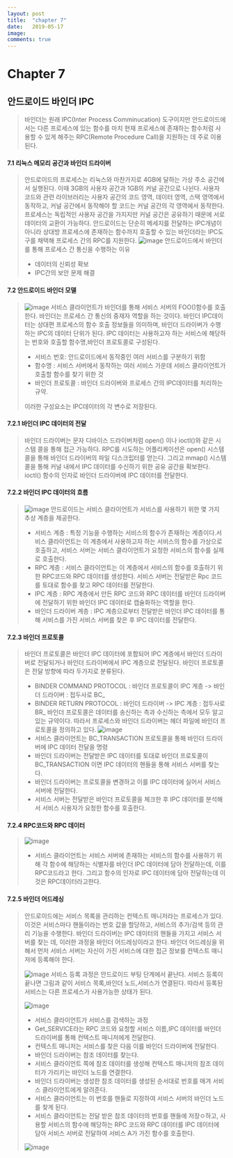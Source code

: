 ```yaml
---
layout: post
title:  "chapter 7"
date:   2019-05-17
image:
comments: true
---
```

Chapter 7 
====================================
안드로이드 바인더 IPC
---------------------------
> 바인더는 원래 IPC(Inter Process Comminucation) 도구이지만 안드로이드에서는 다른 프로세스에 있는 함수를 마치 현재 프로세스에 존재하는 함수처럼 사용할 수 있게 해주는 RPC(Remote Procedure Call)을 지원하는 데 주로 이용된다.

#### 7.1 리눅스 메모리 공간과 바인더 드라이버
>  안드로이드의 프로세스는 리눅스와 마찬가지로 4GB에 달하는 가상 주소 공간에서 실행된다. 이때 3GB의 사용자 공간과 1GB의 커널 공간으로 나뉜다.
> 사용자 코드와 관련 라이브러리는 사용자 공간의 코드 영역, 데이터 영역, 스택 영역에서 동작하고, 커널 공간에서 동작해야 할 코드는 커널 공간의 각 영역에서 동작한다. 프로세스는 독립적인 사용자 공간을 가지지만 커널 공간은 공유하기 때문에 서로 데이터의 교환이 가능하다.
> 안드로이드는 단순히 메세지를 전달하는 IPC개념이 아니라 상대방 프로세스에 존재하는 함수까지 호출할 수 있는 바인더라는 IPC도구를 채택해 프로세스 간의 RPC를 지원한다.
> ![image](https://user-images.githubusercontent.com/38609712/57878336-c5a4ab00-7854-11e9-9e37-f02c024d3561.png)
> 안드로이드에서 바인더를 통해 프로세스 간 통신을 수행하는 이유
> - 데이터의 신뢰성 확보
> - IPC간의 보안 문제 해결

#### 7.2 안드로이드 바인더 모델
> ![image](https://user-images.githubusercontent.com/38609712/57878572-46fc3d80-7855-11e9-83dc-5cda34bfbd89.png)
> 서비스 클라이언트가 바인더를 통해 서비스 서버의 FOO()함수를 호출한다.
> 바인더는 프로세스 간 통신의 중재자 역할을 하는 것이다. 바인더 IPC데이터는 상대편 프로세스의 함수 호출 정보들을 의미하며, 바인더 드라이버가 수행하는 IPC의 데이터 단위가 된다.
> IPC 데이터는 사용하고자 하는 서비스에 해당하는 번호와 호출할 함수명,바인더 프로토콜로 구성된다.
> - 서비스 번호: 안드로이드에서 동작중인 여러 서비스를 구분하기 위함
> - 함수명 : 서비스 서버에서 동작하는 여러 서비스 가운데 서비스 클라이언트가 호출할 함수를 찾기 위한 것
> - 바인더 프로토콜 : 바인더 드라이버와 프로세스 간의 IPC데이터를 처리하는 규약.
>
> 이러한 구성요소는 IPC데이터의 각 변수로 저장된다.

#### 7.2.1 바인더 IPC 데이터의 전달
> 바인더 드라이버는 문자 디바이스 드라이버처럼 open() 이나 ioctl()와 같은 시스템 콜을 통해 접근 가능하다.
> RPC를 시도하는 어플리케이션은 open() 시스템 콜을 통해 바인더 드라이버의 파일 디스크립터를 얻는다.
> 그리고 mmap() 시스템 콜을 통해 커널 내에서 IPC 데이터를 수신하기 위한 공유 공간을 확보한다.
> ioctl() 함수의 인자로 바인더 드라이버에 IPC 데이터를 전달한다.

#### 7.2.2 바인더 IPC 데이터의 흐름
>![image](https://user-images.githubusercontent.com/38609712/57881092-5b433900-785b-11e9-9261-95fb29efec5f.png)
> 안드로이드는 서비스 클라이언트가 서비스를 사용하기 위한 몇 가지 추상 계층을 제공한다.
> - 서비스 계층 : 특정 기능을 수행하는 서비스의 함수가 존재하는 계층이다.서비스 클라이언트는 이 계층에서 사용하고자 하는 서비스의 함수를 가상으로 호출하고, 서비스 서버는 서비스 클라이언트가 요청한 서비스의 함수를 실제로 호출한다.
> - RPC 계층 : 서비스 클라이언트는 이 계층에서 서비스의 함수를 호출하기 위한 RPC코드와 RPC 데이터를 생성한다. 서비스 서버는 전달받은 Rpc 코드를 토대로 함수를 찾고 RPC 데이터를 전달한다.
> - IPC 계층 : RPC 계층에서 만든 RPC 코드와 RPC 데이터를 바인더 드라이버에 전달하기 위한 바인더 IPC 데이터로 캡슐화하는 역할을 한다.
> - 바인더 드라이버 계층 : IPC 계층으로부터 전달받은 바인더 IPC 데이터를 통해 서비스를 가진 서비스 서버를 찾은 후 IPC 데이터를 전달한다.

#### 7.2.3 바인더 프로토콜

> 바인더 프로토콜은 바인더 IPC 데이터에 포함되어 IPC 계층에서 바인더 드라이버로 전달되거나 바인더 드라이버에서 IPC 계층으로 전달된다. 바인더 프로토콜은 전달 방향에 따라 두가지로 분류된다.
> - BINDER COMMAND PROTOCOL : 바인더 프로토콜이 IPC 계층 -> 바인더 드라이버 : 접두사로 BC_
> - BINDER RETURN PROTOCOL : 바인더 드라이버 -> IPC 계층 : 접두사로 BR_
> 바인더 프로토콜은 데이터를 송신하는 측과 수신하는 측에서 모두 알고 있는 규약이다. 따라서 프로세스와 바인더 드라이버는 헤더 파일에 바인더 프로토콜을 정의하고 있다.
> ![image](https://user-images.githubusercontent.com/38609712/57881565-985bfb00-785c-11e9-8491-dafc6010d150.png)
> - 서비스 클라이언트는 BC_TRANSACTION 프로토콜을 통해 바인더 드라이버에 IPC 데이터 전달을 명령
> - 바인더 드라이버는 전달받은 IPC 데이터를 토대로 바인더 프로토콜이 BC_TRANSACTION 이면 IPC 데이터의 핸들을 통해 서비스 서버를 찾는다.
> - 바인더 드라이버는 프로토콜을 변경하고 이를 IPC 데이터에 실어서 서비스 서버에 전달한다.
> - 서비스 서버는 전달받은 바인더 프로토콜을 체크한 후 IPC 데이터를 분석해서 서비스 사용자가 요청한 함수를 호출한다.

#### 7.2.4 RPC코드와 RPC 데이터
> ![image](https://user-images.githubusercontent.com/38609712/57881784-22a45f00-785d-11e9-8858-348f04fb4c86.png)
> - 서비스 클라이언트는 서비스 서버에 존재하는 서비스의 함수를 사용하기 위해 각 함수에 해당하는 식별자를 바인더 IPC 데이터에 담아 전달하는데, 이를 RPC코드라고 한다.
> 그리고 함수의 인자로 IPC 데이터에 담아 전달하는데 이것은 RPC데이터라고한다.

#### 7.2.5 바인더 어드레싱
> 안드로이드에는 서비스 목록을 관리하는 컨텍스트 매니저라는 프로세스가 있다. 이것은 서비스마다 핸들이라는 번호 값을 할당하고, 서비스의 추가/검색 등의 관리 기능을 수행한다.
> 바인더 드라이버는 IPC 데이터의 핸들을 가지고 서비스 서버를 찾는 데, 이러한 과정을 바인더 어드레싱이라고 한다. 바인더 어드레싱을 위해서 먼저 서비스 서버는 자신이 가진 서비스에 대한 접근 정보를 컨텍스트 매니저에 등록해야 한다.
> 
> ![image](https://user-images.githubusercontent.com/38609712/57882271-43b97f80-785e-11e9-816a-13f4dfd4541c.png)
> 서비스 등록 과정은 안드로이드 부팅 단계에서 끝난다. 서비스 등록이 끝나면 그림과 같이 서비스 목록,바인더 노드,서비스가 연결된다. 따라서 등록된 서비스는 다른 프로세스가 사용가능한 상태가 된다.
> 
> ![image](https://user-images.githubusercontent.com/38609712/57882374-7ebbb300-785e-11e9-9446-543b0c6883e5.png)
> 
> - 서비스 클라이언트가 서비스를 검색하는 과정
> - Get_SERVICE라는 RPC 코드와 요청할 서비스 이름,IPC 데이터를 바인더 드라이버를 통해 컨텍스트 매니저에게 전달한다.
> - 컨텍스트 매니저는 서비스를 찾은 다음 이를 바인더 드라이버에 전달한다.
> - 바인더 드라이버는 참조 데이터를 찾는다.
> - 서비스 클라이언트 쪽에 참조 데이터를 생성해 컨텍스트 매니저의 참조 데이터가 가리키는 바인더 노드를 연결한다.
> - 바인더 드라이버는 생성한 참조 데이터를 생성된 순서대로 번호를 매겨 서비스 클라이언트에게 알려준다.
> - 서비스 클라이언트는 이 번호를 핸들로 지정하여 서비스 서버의 바인더 노드를 찾게 된다.
> - 서비스 클라이언트는 전달 받은 참조 데이터의 번호를 핸들에 저장ㅇ하고, 사용할 서비스의 함수에 해당하는 RPC 코드와 RPC 데이터를 IPC 데이터에 담아 서비스 서버로 전달하여 서비스 A가 가진 함수를 호출한다.
> 
> ![image](https://user-images.githubusercontent.com/38609712/57882936-e32b4200-785f-11e9-8b86-0467e500c6f1.png)
